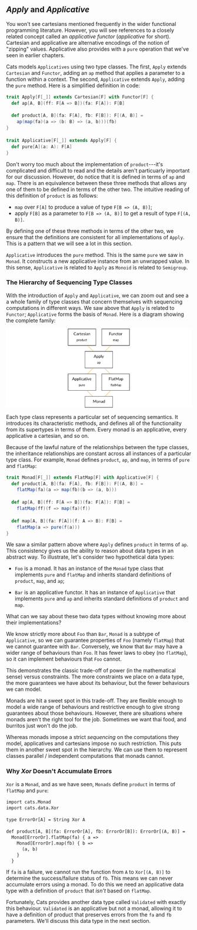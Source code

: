 ## *Apply* and *Applicative*

You won't see cartesians mentioned frequently
in the wider functional programming literature.
However, you will see references to
a closely related concept called an *applicative functor*
(*applicative* for short).
Cartesian and applicative are alternative encodings
of the notion of "zipping" values.
Applicative also provides with a `pure` operation
that we've seen in earlier chapters.

Cats models `Applicatives` using two type classes.
The first, `Apply` extends `Cartesian` and `Functor`,
adding an `ap` method that applies a parameter
to a function within a context.
The second, `Applicative` extends `Apply`,
adding the `pure` method.
Here is a simplified definition in code:

```scala
trait Apply[F[_]] extends Cartesian[F] with Functor[F] {
  def ap[A, B](ff: F[A => B])(fa: F[A]): F[B]

  def product[A, B](fa: F[A], fb: F[B]): F[(A, B)] =
    ap(map(fa)(a => (b: B) => (a, b)))(fb)
}

trait Applicative[F[_]] extends Apply[F] {
  def pure[A](a: A): F[A]
}
```

Don't worry too much about the implementation of `product`---it's
complicated and difficult to read
and the details aren't particuarly important for our discussion.
However, do notice that it is defined in terms of `ap` and `map`.
There is an equivalence between these three methods that
allows any one of them to be defined in terms of the other two.
The intuitive reading of this definition of `product` is as follows:

- `map` over `F[A]` to produce a value of type `F[B => (A, B)]`;
- apply `F[B]` as a parameter to `F[B => (A, B)]`
  to get a result of type `F[(A, B)]`.

By defining one of these three methods in terms of the other two,
we ensure that the definitions are consistent
for all implementations of `Apply`.
This is a pattern that we will see a lot in this section.

`Applicative` introduces the `pure` method.
This is the same `pure` we saw in `Monad`.
It constructs a new applicative instance from an unwrapped value.
In this sense, `Applicative` is related to `Apply`
as `Monoid` is related to `Semigroup`.

### The Hierarchy of Sequencing Type Classes

With the introduction of `Apply` and `Applicative`,
we can zoom out and see a a whole family of type classes
that concern themselves with sequencing computations in different ways.
We saw above that `Apply` is related to `Functor`;
`Applicative` forms the basis of `Monad`.
Here is a diagram showing the complete family:

![Monad type class hierarchy](src/pages/applicatives/hierarchy.png)

Each type class represents a particular set of sequencing semantics.
It introduces its characteristic methods,
and defines all of the functionality from its supertypes in terms of them.
Every monad is an applicative, every applicative a cartesian, and so on.

Because of the lawful nature of the relationships between the type classes,
the inheritance relationships are constant across all instances of a particular type class.
For example, `Monad` defines `product`, `ap`, and `map`, in terms of `pure` and `flatMap`:

```scala
trait Monad[F[_]] extends FlatMap[F] with Applicative[F] {
  def product[A, B](fa: F[A], fb: F[B]): F[(A, B)] =
    flatMap(fa)(a => map(fb)(b => (a, b)))

  def ap[A, B](ff: F[A => B])(fa: F[A]): F[B] =
    flatMap(ff)(f => map(fa)(f))

  def map[A, B](fa: F[A])(f: A => B): F[B] =
    flatMap(a => pure(f(a)))
}
```

We saw a similar pattern above where `Apply` defines `product` in terms of `ap`.
This consistency gives us the ability to reason about data types in an abstract way.
To illustrate, let's consider two hypothetical data types:

- `Foo` is a monad.
  It has an instance of the `Monad` type class
  that implements `pure` and `flatMap`
  and inherits standard definitions of `product`, `map`, and `ap`;

- `Bar` is an applicative functor.
  It has an instance of `Applicative`
  that implements `pure` and `ap`
  and inherits standard definitions of `product` and `map`.

What can we say about these two data types
without knowing more about their implementations?

We know strictly more about `Foo` than `Bar`,
`Monad` is a subtype of `Applicative`,
so we can guarantee properties of `Foo` (namely `flatMap`)
that we cannot guarantee with `Bar`.
Conversely, we know that `Bar`
may have a wider range of behaviours than `Foo`.
It has fewer laws to obey (no `flatMap`),
so it can implement behaviours that `Foo` cannot.

This demonstrates the classic trade-off of power
(in the mathematical sense) versus constraints.
The more constraints we place on a data type,
the more guarantees we have about its behaviour,
but the fewer behaviours we can model.

Monads are hit a sweet spot in this trade-off.
They are flexible enough to model a wide range of behaviours
and restrictive enough to give strong guarantees about those behaviours.
However, there are situations where monads aren't the right tool for the job.
Sometimes we want thai food, and burritos just won't do the job.

Whereas monads impose a strict *sequencing* on the computations they model,
applicatives and cartesians impose no such restriction.
This puts them in another sweet spot in the hierarchy.
We can use them to represent classes parallel / independent computations
that monads cannot.

### Why *Xor* Doesn't Accumulate Errors

`Xor` is a `Monad`, and as we have seen,
`Monads` define `product` in terms of `flatMap` and `pure`:

```tut:book:silent
import cats.Monad
import cats.data.Xor

type ErrorOr[A] = String Xor A

def product[A, B](fa: ErrorOr[A], fb: ErrorOr[B]): ErrorOr[(A, B)] =
  Monad[ErrorOr].flatMap(fa) { a =>
    Monad[ErrorOr].map(fb) { b =>
      (a, b)
    }
  }
```

If `fa` is a failure, we cannot run the function from `A` to `Xor[(A, B)]`
to determine the success/failure status of `fb`.
This means we can never accumulate errors using a monad.
To do this we need an applicative data type
with a definition of `product` that *isn't* based on `flatMap`.

Fortunately, Cats provides another data type called `Validated`
with exactly this behaviour.
`Validated` is an applicative but not a monad,
allowing it to have a definition of product that preserves errors
from the `fa` and `fb` parameters.
We'll discuss this data type in the next section.
